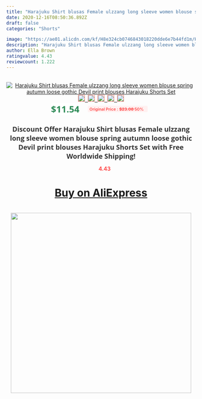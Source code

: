 ```yaml
---
title: "Harajuku Shirt blusas Female ulzzang long sleeve women blouse spring autumn loose gothic Devil print blouses Harajuku Shorts Set"
date: 2020-12-16T08:50:36.892Z
draft: false
categories: "Shorts"

image: "https://ae01.alicdn.com/kf/H8e324cb0746843018220dde6e7b44fd1m/Harajuku-Shirt-blusas-Female-ulzzang-long-sleeve-women-blouse-spring-autumn-loose-gothic-Devil-print-blouses.jpg"
description: "Harajuku Shirt blusas Female ulzzang long sleeve women blouse spring autumn loose gothic Devil print blouses Harajuku Shorts Set"
author: Ella Brown
ratingvalue: 4.43
reviewcount: 1.222
---
```

<br>
<div style="text-align: center;">
<a href="https://s.click.aliexpress.com/e/_ACTBhb" target="_blank" rel="nofollow noopener noreferrer"><img alt="Harajuku Shirt blusas Female ulzzang long sleeve women blouse spring autumn loose gothic Devil print blouses Harajuku Shorts Set" class="magnifier-image" src="https://ae01.alicdn.com/kf/H8e324cb0746843018220dde6e7b44fd1m/Harajuku-Shirt-blusas-Female-ulzzang-long-sleeve-women-blouse-spring-autumn-loose-gothic-Devil-print-blouses.jpg_640x640.jpg">
<br>
<img style="border:1px solid salmon" src="https://ae01.alicdn.com/kf/H8e324cb0746843018220dde6e7b44fd1m/Harajuku-Shirt-blusas-Female-ulzzang-long-sleeve-women-blouse-spring-autumn-loose-gothic-Devil-print-blouses.jpg_120x120.jpg">&nbsp;&nbsp;<img style="border:1px solid salmon" src="https://ae01.alicdn.com/kf/H393253fc5fc544909bfd0d77efb7cd7bS/Harajuku-Shirt-blusas-Female-ulzzang-long-sleeve-women-blouse-spring-autumn-loose-gothic-Devil-print-blouses.jpg_120x120.jpg">&nbsp;&nbsp;<img style="border:1px solid salmon" src="https://ae01.alicdn.com/kf/Ha17b09eb7a1e4e3cb31bc3c37c15ce4dP/Harajuku-Shirt-blusas-Female-ulzzang-long-sleeve-women-blouse-spring-autumn-loose-gothic-Devil-print-blouses.jpg_120x120.jpg">&nbsp;&nbsp;<img style="border:1px solid salmon" src="https://ae01.alicdn.com/kf/Hcf82d42dd4bc46428bbcacc779466a916/Harajuku-Shirt-blusas-Female-ulzzang-long-sleeve-women-blouse-spring-autumn-loose-gothic-Devil-print-blouses.jpg_120x120.jpg">&nbsp;&nbsp;<img style="border:1px solid salmon" src="https://ae01.alicdn.com/kf/H5b5daa9cd16a42b59575326851fcd9d7d/Harajuku-Shirt-blusas-Female-ulzzang-long-sleeve-women-blouse-spring-autumn-loose-gothic-Devil-print-blouses.jpg_120x120.jpg"></a></div><br0>
<div style="text-align: center;"><span style="background-color: white; border: 0px; box-sizing: border-box; color: seagreen; display: inline-block; font-family: &quot;open sans&quot; , &quot;arial&quot; , &quot;helvetica&quot; , sans-serif , &quot;heiti&quot;; font-size: 24px; font-stretch: inherit; font-weight: 700; line-height: inherit; margin: 0px 10px 0px 0px; padding: 0px; vertical-align: middle;">$11.54 </span>
<span style="background: rgb(255 , 241 , 241); border-radius: 3px; border: 0px; box-sizing: border-box; color: #ff4747; display: inline-block; font-family: inherit; font-size: 12px; font-stretch: inherit; font-style: inherit; font-variant: inherit; font-weight: 600; line-height: inherit; margin: 0px; padding: 2px 5px; transform: scale(0.9); vertical-align: middle;">Original Price : <b style="text-decoration: line-through;">$23.08 </b> 50%&nbsp;&nbsp;</span></div>
<h1 style="color: #333333; display: inline-block; font-family: &quot;open sans&quot; , &quot;arial&quot; , &quot;helvetica&quot; , sans-serif , &quot;heiti&quot;; font-size: 18px; font-stretch: inherit; font-weight: 700; text-align: center;">Discount Offer Harajuku Shirt blusas Female ulzzang long sleeve women blouse spring autumn loose gothic Devil print blouses Harajuku Shorts Set with Free Worldwide Shipping!</h1>
<div style="color: #ff4747; text-align: center;">
<img src="https://4.bp.blogspot.com/-M0ZcTcb-5uY/XleCXlxnR4I/AAAAAAAAAEc/OrjgMkXV1oMQFaCRZj5HQwOCBcu3w1FegCPcBGAYYCw/s1600/star.png" style="height: 15px;">&nbsp;<b>4.43</b></div>
<div class="button_cont" align="center"><a class="buynow_a" href="https://s.click.aliexpress.com/e/_ACTBhb" target="_blank" rel="nofollow noopener noreferrer"><H1>Buy on AliExpress</H1></a></div><br>
<div class="separator" style="clear: both; text-align: center;">
<img src="https://lh3.googleusercontent.com/-pTy5HemUv9M/XlePHvY0dAI/AAAAAAAAAE4/0nX5iRUoIWY8eMW9Dpxeirr157OZliDIgCLcBGAsYHQ/s1600/badge.gif" width="480">
</div>
